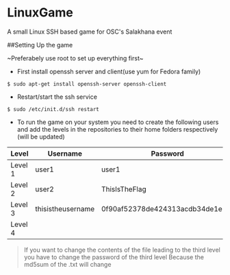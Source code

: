 # LinuxGame
A small Linux SSH based game for OSC's Salakhana event

##Setting Up the game 

~Preferabely use root to set up everything first~
* First install openssh server and client(use yum for Fedora family)
```
$ sudo apt-get install openssh-server openssh-client
```
* Restart/start the ssh service 
```
$ sudo /etc/init.d/ssh restart
```
* To run the game on your system you need to create the following users and add the levels in the repositories to their home folders respectively (will be updated)

| Level | Username | Password | 
|-------|----------|----------|
|Level 1|  user1   |  user1   |
|Level 2|  user2   | ThisIsTheFlag|
|Level 3|  thisistheusername | 0f90af52378de424313acdb34de1e16f |
|Level 4 |      |      |

>If you want to change the contents of the file leading to the third level you have to change the password of the third level 
>Because the md5sum of the .txt will change



